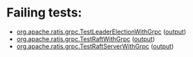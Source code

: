 # Failing tests: 

 * [org.apache.ratis.grpc.TestLeaderElectionWithGrpc](ratis-test/org.apache.ratis.grpc.TestLeaderElectionWithGrpc.txt) ([output](ratis-test/org.apache.ratis.grpc.TestLeaderElectionWithGrpc-output.txt))
 * [org.apache.ratis.grpc.TestRaftWithGrpc](ratis-test/org.apache.ratis.grpc.TestRaftWithGrpc.txt) ([output](ratis-test/org.apache.ratis.grpc.TestRaftWithGrpc-output.txt))
 * [org.apache.ratis.grpc.TestRaftServerWithGrpc](ratis-test/org.apache.ratis.grpc.TestRaftServerWithGrpc.txt) ([output](ratis-test/org.apache.ratis.grpc.TestRaftServerWithGrpc-output.txt))
